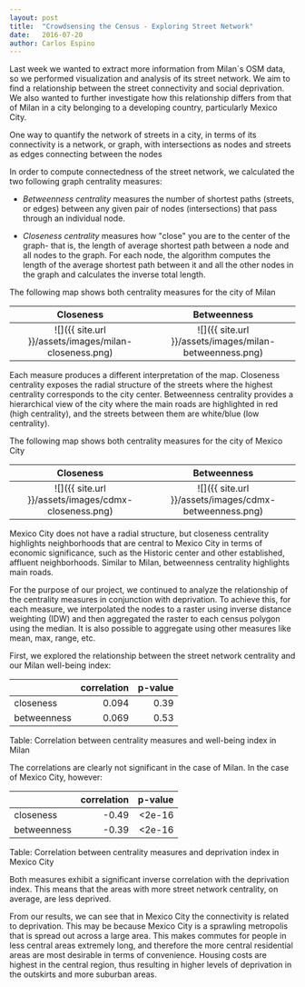 ```yaml
---
layout: post
title:  "Crowdsensing the Census - Exploring Street Network"
date:   2016-07-20
author: Carlos Espino
---
```


Last week we wanted to extract more information from Milan´s OSM data, so we performed visualization and analysis of its street network. We aim to find a relationship between the street connectivity and social deprivation. We also wanted to further investigate how this relationship differs from that of Milan in a city belonging to a developing country, particularly Mexico City.

One way to quantify the network of streets in a city, in terms of its connectivity is a network, or graph, with intersections as nodes and streets as edges connecting between the nodes

In order to compute connectedness of the street network, we calculated the two following graph centrality measures: 

+ _Betweenness centrality_ measures the number of shortest paths (streets, or edges) between any given pair of nodes (intersections) that pass through an individual node.  

+ _Closeness centrality_ measures how "close" you are to the center of the graph- that is, the length of average shortest path between a node and all nodes to the graph. For each node, the algorithm computes the length of the average shortest path between it and all the other nodes in the graph and calculates the inverse total length.

The following map shows both centrality measures for the city of Milan

Closeness                                            |   Betweenness
:---------------------------------------------------:|:---------------------------------------------:
![]({{ site.url }}/assets/images/milan-closeness.png)|  ![]({{ site.url }}/assets/images/milan-betweenness.png)

Each measure produces a different interpretation of the map. Closeness centrality exposes the radial structure of the streets where the highest centrality corresponds to the city center. Betweenness centrality provides a hierarchical view of the city where the main roads are highlighted in red (high centrality), and the streets between them are white/blue (low centrality).


The following map shows both centrality measures for the city of Mexico City


Closeness                                            |   Betweenness
:---------------------------------------------------:|:---------------------------------------------:
![]({{ site.url }}/assets/images/cdmx-closeness.png) |  ![]({{ site.url }}/assets/images/cdmx-betweenness.png)

Mexico City does not have a radial structure, but closeness centrality highlights neighborhoods that are central to Mexico City in terms of economic significance, such as the Historic center and other established, affluent neighborhoods. Similar to Milan, betweenness centrality highlights main roads.

For the purpose of our project, we continued to analyze the relationship of the centrality measures in conjunction with deprivation. To achieve this, for each measure, we interpolated the nodes to a raster using inverse distance weighting (IDW) and then aggregated the raster to each census polygon using the median. It is also possible to aggregate using other measures like mean, max, range, etc.

First, we explored the relationship between the street network centrality and our Milan well-being index:

|            | correlation| p-value   |
|:-----------|-----------:|----------:|
|closeness   |  0.094     |   0.39    |
|betweenness |  0.069     |	0.53    |
Table: Correlation between centrality measures and well-being index in Milan

The correlations are clearly not significant in the case of Milan. In the case of Mexico City, however:


|            | correlation| p-value   |
|:-----------|-----------:|----------:|
|closeness   |  -0.49     |   <2e-16  |
|betweenness |  -0.39     |	<2e-16  |
Table: Correlation between centrality measures and deprivation index in Mexico City

Both measures exhibit a significant inverse correlation with the deprivation index. This means that the areas with more street network centrality, on average, are less deprived.

From our results, we can see that in Mexico City the connectivity is related to deprivation. This may be because Mexico City is a sprawling metropolis that is spread out across a large area. This makes commutes for people in less central areas extremely long, and therefore the more central residential areas are most desirable in terms of convenience. Housing costs are highest in the central region, thus resulting in higher levels of deprivation in the outskirts and more suburban areas. 
